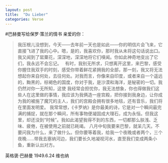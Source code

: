 ```yaml
---
layout: post
title:  "Du Lieber"
categories: Verse
---
```


#巴赫曼写给保罗·策兰的情书
亲爱的你：

>我压根儿没想到，今天——去年前一天也是如此——你的明信片会飞来，它直接飞进了我的心中。嗯，是的，我喜欢你，那时我从未将这句话说出口。我又闻到了罂粟花，深深地，深深地将它们嗅闻。你如此神奇地变出了它们，我永远不会忘记。
&ensp;有时，我别无所求，只想离开这里，来巴黎，感受你握住我双手的时刻，感受你带着鲜花紧拥我的全部，那一刻，我又将无法想起你来自何处，去往何处。对我而言，你像来自印度，或者来自一个遥远的，黝黑的，棕褐色的国度，你对于我，是沙漠和海洋，是秘密的一切。我仍然对你一无所知，这使 我经常会担忧你，我无法想象，你也得做我们这些人在这里做的事情，我应该为我俩造一座宫殿，把你接到我身边，让你成为我的被施了魔咒的主人，我们的宫殿会拥有很多地毯，还有音乐，我们将在里面发明爱。
我常常想，《卡罗纳》是你最美的诗，它是对一个瞬间最完满的捕捉，就在那个瞬间，所有事物便凝固成大理石，成为永恒。但我这里，却还没到“时候”。我如此渴望我得不到的东西，一切都那么肤浅、乏味、疲倦，在被使用之前就已耗竭。
八月中旬我要来巴黎，就呆几天。不要问我为什么，来了做什么。但你要等着我，给我一个夜晚或者两个，三个夜晚……带我去塞纳河边，我们要长久地凝视河水，直至我们变成两条小鱼，重新认出对方。

英格褒·巴赫曼 1949.6.24 维也纳